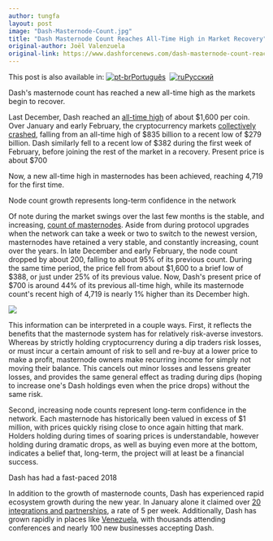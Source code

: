 ```yaml
---
author: tungfa
layout: post
image: "Dash-Masternode-Count.jpg"
title: "Dash Masternode Count Reaches All-Time High in Market Recovery"
original-author: Joël Valenzuela
original-link: https://www.dashforcenews.com/dash-masternode-count-reaches-time-high-market-recovery/
---
```


This post is also available in: [![pt-br](https://www.dashforcenews.com/wp-content/plugins/sitepress-multilingual-cms/res/flags/pt-br.png "Português")Português](https://www.dashforcenews.com/pt-br/o-numero-de-masternodes-da-dash-bate-recorde-em-recuperacao-do-mercado/)  [![ru](https://www.dashforcenews.com/wp-content/plugins/sitepress-multilingual-cms/res/flags/ru.png "Русский")Русский](https://www.dashforcenews.com/ru/%d0%ba%d0%be%d0%bb%d0%b8%d1%87%d0%b5%d1%81%d1%82%d0%b2%d0%be-%d0%bc%d0%b0%d1%81%d1%82%d0%b5%d1%80%d0%bd%d0%be%d0%b4-dash-%d0%b4%d0%be%d1%81%d1%82%d0%b8%d0%b3%d0%bb%d0%be-%d0%bc%d0%b0%d0%ba%d1%81%d0%b8/)

Dash's masternode count has reached a new all-time high as the markets begin to recover.

Last December, Dash reached an [all-time high](https://coinmarketcap.com/currencies/dash/) of about $1,600 per coin. Over January and early February, the cryptocurrency markets [collectively crashed](https://coinmarketcap.com/charts/), falling from an all-time high of $835 billion to a recent low of $279 billion. Dash similarly fell to a recent low of $382 during the first week of February, before joining the rest of the market in a recovery. Present price is about $700

Now, a new all-time high in masternodes has been achieved, reaching 4,719 for the first time.

Node count growth represents long-term confidence in the network

Of note during the market swings over the last few months is the stable, and increasing, [count of masternodes](http://178.254.23.111/~pub/Dash/Dash_Info.html). Aside from during protocol upgrades when the network can take a week or two to switch to the newest version, masternodes have retained a very stable, and constantly increasing, count over the years. In late December and early February, the node count dropped by about 200, falling to about 95% of its previous count. During the same time period, the price fell from about $1,600 to a brief low of $388, or just under 25% of its previous value. Now, Dash's present price of $700 is around 44% of its previous all-time high, while its masternode count's recent high of 4,719 is nearly 1% higher than its December high.

![](https://www.dashforcenews.com/wp-content/uploads/2018/02/MNO-count-Feb15.png)

This information can be interpreted in a couple ways. First, it reflects the benefits that the masternode system has for relatively risk-averse investors. Whereas by strictly holding cryptocurrency during a dip traders risk losses, or must incur a certain amount of risk to sell and re-buy at a lower price to make a profit, masternode owners make recurring income for simply not moving their balance. This cancels out minor losses and lessens greater losses, and provides the same general effect as trading during dips (hoping to increase one's Dash holdings even when the price drops) without the same risk.

Second, increasing node counts represent long-term confidence in the network. Each masternode has historically been valued in excess of $1 million, with prices quickly rising close to once again hitting that mark. Holders holding during times of soaring prices is understandable, however holding during dramatic drops, as well as buying even more at the bottom, indicates a belief that, long-term, the project will at least be a financial success.

Dash has had a fast-paced 2018

In addition to the growth of masternode counts, Dash has experienced rapid ecosystem growth during the new year. In January alone it claimed over [20 integrations and partnerships](https://www.dashforcenews.com/dash-kicks-off-2018-nearly-20-integrations-partnerships-january-alone/), a rate of 5 per week. Additionally, Dash has grown rapidly in places like [Venezuela](https://www.dashforcenews.com/dash-surges-venezuela-80-new-merchants-2200-conference-attendees-two-new-exchanges/), with thousands attending conferences and nearly 100 new businesses accepting Dash.
